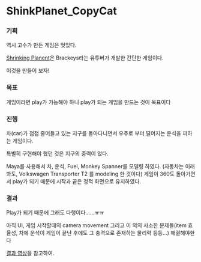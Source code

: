 # ShinkPlanet_CopyCat

### 기획
역시 고수가 만든 게임은 멋있다. 

[Shrinking Planent](https://www.youtube.com/watch?v=XldCg9sQYx0)은 Brackeys라는 유투버가 개발한 간단한 게임이다.

이것을 만들어 보자!

### 목표

게임이라면 play가 가능해야 하니 play가 되는 게임을 만드는 것이 목표이다


### 진행

차(car)가 점점 줄어들고 있는 지구를 돌아다니면서 우주로 부터 떨어지는 운석을 피하는 게임이다.

특별히 구현해야 했던 것은 지구의 중력이 었다.

Maya를 사용해서 차, 운석, Fuel, Monkey Spanner를 모델링 하였다. (자동차는 이래봐도, Volkswagen Transporter T2 를 modeling 한 것이다)
게임이 360도 돌아가면서 play가 되기 때문에 시작과 끝은 정적 화면으로 유지하였다.


### 결과
Play가 되기 때문에 그래도 다행이다……ㅠㅠ

아직 UI, 게임 시작할때의 camera movement 그리고 이 외의 사소한 문제들(item 효율성, 차에 운석이 게임이 끝난 후에도 그 충격으로 존재하는 물리력 등등…) 해결해야한다

[결과 영상](https://drive.google.com/file/d/1WppIfu4yoYWdPOl7irFvIyKESVl2b6PJ/view?usp=sharing)을 참고하여.
